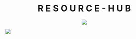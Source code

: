 <h1 align = "center">R E S O U R C E - H U B</h1> 

<p align="center">
  <a href="https://github.com/DenverCoder1/readme-typing-svg"><img src="https://readme-typing-svg.demolab.com/?lines=One%20stop%20solution%20;for%20your%20academics;Happy%20learning%20😉&font=Fira%20Code&center=true&width=440&height=45&color=f75c7e&vCenter=true&size=22&pause=1000"></a>
</p>



[<img src="https://custom-icon-badges.demolab.com/badge/-PREVIEW-crimson?style=for-the-badge&logo=video&logoColor=white" target=_blank/>](https://tenzinnsut.github.io/nsutresourcehub/)
